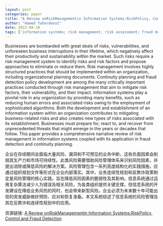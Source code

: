 ```yaml
---
layout: post
categories: paper
title: "A Review onRiskManagementin Information Systems:RiskPolicy, Control and Fraud Detection"
author: "Hamed Taherdoost"
date: 2022-08-10
tags: ['information systems; risk management; risk assessment; fraud detection; risk control; risk policy; continuity planning']
---
```


Businesses are bombarded with great deals of risks, vulnerabilities, and unforeseen business interruptions in their lifetime, which negatively affect their productivity and sustainability within the market. Such risks require a risk management system to identify risks and risk factors and propose approaches to eliminate or reduce them. Risk management involves highly structured practices that should be implemented within an organization, including organizational planning documents. Continuity planning and fraud detection policy development are among the many critically important practices conducted through risk management that aim to mitigate risk factors, their vulnerability, and their impact. Information systems play a pivotal role in any organization by providing many benefits, such as reducing human errors and associated risks owing to the employment of sophisticated algorithms. Both the development and establishment of an information system within an organization contributes to mitigating business-related risks and also creates new types of risks associated with its establishment. Businesses must prepare for, react to, and recover from unprecedented threats that might emerge in the years or decades that follow. This paper provides a comprehensive narrative review of risk management in information systems coupled with its application in fraud detection and continuity planning.

企业在存续期间会面临大量风险、漏洞和不可预见的业务中断，这些负面因素会削弱其生产力和市场可持续性。此类风险需要借助风险管理体系来识别风险因素，并提出消除或降低风险的解决方案。风险管理包含一系列高度结构化的实践措施，应通过组织规划文件等形式在企业内部落实。其中，业务连续性规划和反欺诈政策制定是风险管理的核心实践，旨在降低风险因素的脆弱性及其影响。信息系统通过运用复杂算法减少人为错误及相关风险，为各类组织提供关键支撑。但信息系统的开发建设在降低业务风险的同时，也会带来新型风险。企业必须为未来数十年可能出现的突发威胁做好预防、应对和恢复准备。本文系统综述了信息系统的风险管理及其在反欺诈和连续性规划中的应用。

资源链接: [A Review onRiskManagementin Information Systems:RiskPolicy, Control and Fraud Detection](https://papers.ssrn.com/sol3/papers.cfm?abstract_id=4178697)
